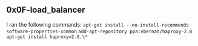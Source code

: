## 0x0F-load_balancer




I ran the following commands:
`apt-get install --no-install-recommends software-properties-common`
`add-apt-repository ppa:vbernat/haproxy-2.8`
`apt-get install haproxy=2.8.\*`
